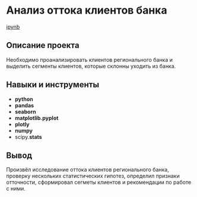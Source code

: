 # Анализ оттока клиентов банка

[ipynb](https://github.com/Mamay-corax/Portfolio/blob/main/Customer%20Churn%20Analysis/13.%20%D0%90%D0%BD%D0%B0%D0%BB%D0%B8%D0%B7%20%D0%BE%D1%82%D1%82%D0%BE%D0%BA%D0%B0%20%D0%BA%D0%BB%D0%B8%D0%B5%D0%BD%D1%82%D0%BE%D0%B2%20%D0%B1%D0%B0%D0%BD%D0%BA%D0%B0.ipynb)

## Описание проекта

Необходимо проанализировать клиентов регионального банка и выделить сегменты клиентов, которые склонны уходить из банка.



## Навыки и инструменты

- **python**
- **pandas**
- **seaborn**
- **matplotlib.pyplot**
- **plotly**
- **numpy**
- scipy.**stats**



## Вывод

Произвёл исследование оттока клиентов регионального банка, проверку нескольких статистических гипотез, определил признаки отточности, сформировал сегметы клиентов и рекомендации по работе с ними.
